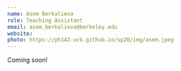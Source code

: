 ```yaml
---
name: Asem Berkalieva
role: Teaching Assistant
email: asem_berkalieva@berkeley.edu
website: 
photo: https://ph142-ucb.github.io/sp20/img/asem.jpeg
---
```


Coming soon!
